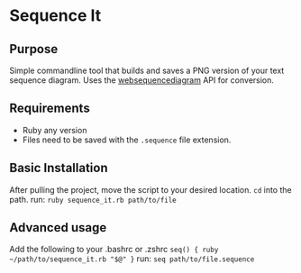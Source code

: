 # Sequence It
## Purpose
Simple commandline tool that builds and saves a PNG version of your text sequence diagram.
Uses the [websequencediagram](https://www.websequencediagrams.com/) API for conversion.

## Requirements
* Ruby any version
* Files need to be saved with the `.sequence` file extension.

## Basic Installation
After pulling the project, move the script to your desired location. `cd` into the path.
run: `ruby sequence_it.rb path/to/file`

## Advanced usage
Add the following  to your .bashrc or .zshrc
`seq() { ruby ~/path/to/sequence_it.rb "$@" }`
run: `seq path/to/file.sequence`

